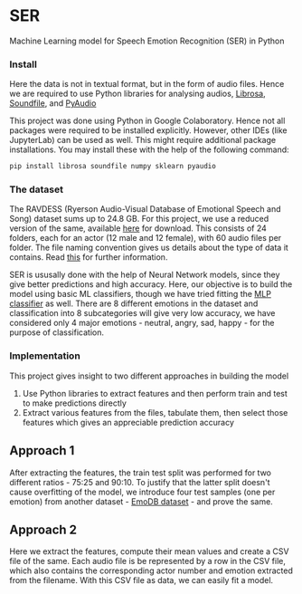 # SER
Machine Learning model for Speech Emotion Recognition (SER) in Python

### Install
Here the data is not in textual format, but in the form of audio files. Hence we are required to use Python libraries for analysing audios, [Librosa](https://librosa.org/doc/latest/index.html), [Soundfile](https://pypi.org/project/SoundFile/), and [PyAudio](https://pypi.org/project/PyAudio/)

This project was done using Python in Google Colaboratory. Hence not all packages were required to be installed explicitly. However, other IDEs (like JupyterLab) can be used as well. This might require additional package installations.
You may install these with the help of the following command:
```bash
pip install librosa soundfile numpy sklearn pyaudio
```

### The dataset
The RAVDESS (Ryerson Audio-Visual Database of Emotional Speech and Song) dataset sums up to 24.8 GB. For this project, we use a reduced version of the same, available [here](https://drive.google.com/file/d/1wWsrN2Ep7x6lWqOXfr4rpKGYrJhWc8z7/view) for download. This consists of 24 folders, each for an actor (12 male and 12 female), with 60 audio files per folder. The file naming convention gives us details about the type of data it contains. Read [this](https://zenodo.org/record/1188976#.YLYRzybhVpk) for further information.

SER is ususally done with the help of Neural Network models, since they give better predictions and high accuracy. Here, our objective is to build the model using basic ML classifiers, though we have tried fitting the [MLP classifier](https://scikit-learn.org/stable/modules/generated/sklearn.neural_network.MLPClassifier.html) as well. There are 8 different emotions in the dataset and classification into 8 subcategories will give very low accuracy, we have considered only 4 major emotions - neutral, angry, sad, happy - for the purpose of classification.

### Implementation
This project gives insight to two different approaches in building the model
1. Use Python libraries to extract features and then perform train and test to make predictions directly
2. Extract various features from the files, tabulate them, then select those features which gives an appreciable prediction accuracy

## Approach 1
After extracting the features, the train test split was performed for two different ratios - 75:25 and 90:10. To justify that the latter split doesn't cause overfitting of the model, we introduce four test samples (one per emotion) from another dataset - [EmoDB dataset](https://www.kaggle.com/piyushagni5/berlin-database-of-emotional-speech-emodb) - and prove the same.

## Approach 2
Here we extract the features, compute their mean values and create a CSV file of the same. Each audio file is be represented by a row in the CSV file, which also contains the corresponding actor number and emotion extracted from the filename. With this CSV file as data, we can easily fit a model.
